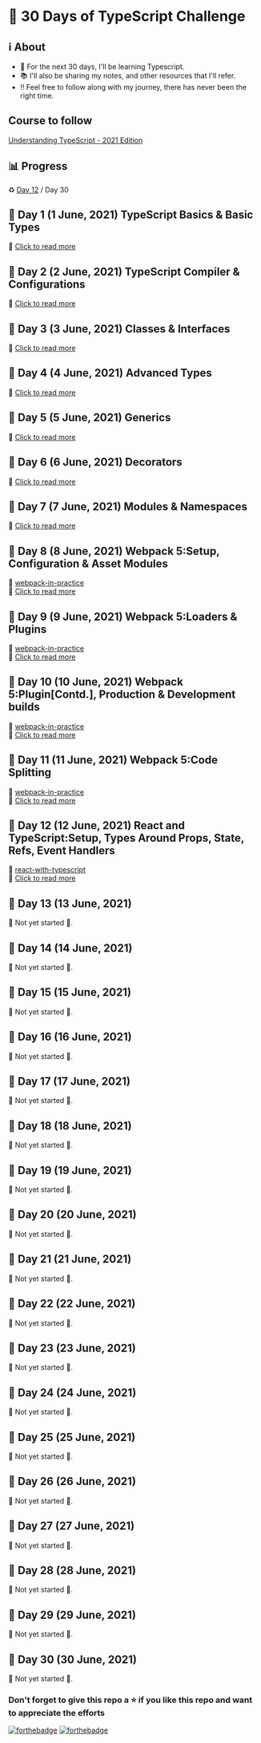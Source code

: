 # :pushpin: 30 Days of TypeScript Challenge

## :information_source: About

- :crystal_ball: For the next 30 days, I'll be learning Typescript.
- :books: I'll also be sharing my notes, and other resources that I'll refer.
- :bangbang: Feel free to follow along with my journey, there has never been the right time.

## Course to follow

[Understanding TypeScript - 2021 Edition](https://www.udemy.com/course/understanding-typescript/)

## :bar_chart: Progress

:recycle: [Day 12](https://github.com/tarunsinghdev/30DaysOfTypescript/blob/master/Day-12-30DaysOfTypeScript.md) / Day 30

## :large_orange_diamond: Day 1 (1 June, 2021) TypeScript Basics & Basic Types

:paperclip: [Click to read more](https://github.com/tarunsinghdev/30DaysOfTypeScript/blob/master/Day-1-30DaysOfTypeScript.md)

## :large_orange_diamond: Day 2 (2 June, 2021) TypeScript Compiler & Configurations

:paperclip: [Click to read more](https://github.com/tarunsinghdev/30DaysOfTypeScript/blob/master/Day-2-30DaysOfTypeScript.md)

## :large_orange_diamond: Day 3 (3 June, 2021) Classes & Interfaces

:paperclip: [Click to read more](https://github.com/tarunsinghdev/30DaysOfTypescript/blob/master/Day-3-30DaysOfTypeScript.md)

## :large_orange_diamond: Day 4 (4 June, 2021) Advanced Types

:paperclip: [Click to read more](https://github.com/tarunsinghdev/30DaysOfTypescript/blob/master/Day-4-30DaysOfTypeScript.md)

## :large_orange_diamond: Day 5 (5 June, 2021) Generics

:paperclip: [Click to read more](https://github.com/tarunsinghdev/30DaysOfTypescript/blob/master/Day-5-30DaysOfTypeScript.md)

## :large_orange_diamond: Day 6 (6 June, 2021) Decorators

:paperclip: [Click to read more](https://github.com/tarunsinghdev/30DaysOfTypescript/blob/master/Day-6-30DaysOfTypeScript.md)

## :large_orange_diamond: Day 7 (7 June, 2021) Modules & Namespaces

:paperclip: [Click to read more](https://github.com/tarunsinghdev/30DaysOfTypescript/blob/master/Day-7-30DaysOfTypeScript.md)

## :large_orange_diamond: Day 8 (8 June, 2021) Webpack 5:Setup, Configuration & Asset Modules

:paperclip: [webpack-in-practice](https://github.com/tarunsinghdev/30DaysOfTypescript/tree/master/webpack-in-practice)<br/>
:paperclip: [Click to read more](https://github.com/tarunsinghdev/30DaysOfTypescript/blob/master/Day-8-30DaysOfTypeScript.md)

## :large_orange_diamond: Day 9 (9 June, 2021) Webpack 5:Loaders & Plugins

:paperclip: [webpack-in-practice](https://github.com/tarunsinghdev/30DaysOfTypescript/tree/master/webpack-in-practice)<br/>
:paperclip: [Click to read more](https://github.com/tarunsinghdev/30DaysOfTypescript/blob/master/Day-9-30DaysOfTypeScript.md)

## :large_orange_diamond: Day 10 (10 June, 2021) Webpack 5:Plugin[Contd.], Production & Development builds

:paperclip: [webpack-in-practice](https://github.com/tarunsinghdev/30DaysOfTypescript/tree/master/webpack-in-practice)<br/>
:paperclip: [Click to read more](https://github.com/tarunsinghdev/30DaysOfTypescript/blob/master/Day-10-30DaysOfTypeScript.md)

## :large_orange_diamond: Day 11 (11 June, 2021) Webpack 5:Code Splitting

:paperclip: [webpack-in-practice](https://github.com/tarunsinghdev/30DaysOfTypescript/tree/master/webpack-in-practice)<br/>
:paperclip: [Click to read more](https://github.com/tarunsinghdev/30DaysOfTypescript/blob/master/Day-11-30DaysOfTypeScript.md)

## :large_orange_diamond: Day 12 (12 June, 2021) React and TypeScript:Setup, Types Around Props, State, Refs, Event Handlers

:paperclip: [react-with-typescript](https://github.com/tarunsinghdev/30DaysOfTypescript/tree/master/react-with-typescript)<br/>
:paperclip: [Click to read more](https://github.com/tarunsinghdev/30DaysOfTypescript/blob/master/Day-12-30DaysOfTypeScript.md)

## :large_orange_diamond: Day 13 (13 June, 2021)

:construction: Not yet started :construction:.

## :large_orange_diamond: Day 14 (14 June, 2021)

:construction: Not yet started :construction:.

## :large_orange_diamond: Day 15 (15 June, 2021)

:construction: Not yet started :construction:.

## :large_orange_diamond: Day 16 (16 June, 2021)

:construction: Not yet started :construction:.

## :large_orange_diamond: Day 17 (17 June, 2021)

:construction: Not yet started :construction:.

## :large_orange_diamond: Day 18 (18 June, 2021)

:construction: Not yet started :construction:.

## :large_orange_diamond: Day 19 (19 June, 2021)

:construction: Not yet started :construction:.

## :large_orange_diamond: Day 20 (20 June, 2021)

:construction: Not yet started :construction:.

## :large_orange_diamond: Day 21 (21 June, 2021)

:construction: Not yet started :construction:.

## :large_orange_diamond: Day 22 (22 June, 2021)

:construction: Not yet started :construction:.

## :large_orange_diamond: Day 23 (23 June, 2021)

:construction: Not yet started :construction:.

## :large_orange_diamond: Day 24 (24 June, 2021)

:construction: Not yet started :construction:.

## :large_orange_diamond: Day 25 (25 June, 2021)

:construction: Not yet started :construction:.

## :large_orange_diamond: Day 26 (26 June, 2021)

:construction: Not yet started :construction:.

## :large_orange_diamond: Day 27 (27 June, 2021)

:construction: Not yet started :construction:.

## :large_orange_diamond: Day 28 (28 June, 2021)

:construction: Not yet started :construction:.

## :large_orange_diamond: Day 29 (29 June, 2021)

:construction: Not yet started :construction:.

## :large_orange_diamond: Day 30 (30 June, 2021)

:construction: Not yet started :construction:.

### Don't forget to give this repo a ⭐ if you like this repo and want to appreciate the efforts

[![forthebadge](https://forthebadge.com/images/badges/built-with-love.svg)](https://forthebadge.com)
[![forthebadge](https://forthebadge.com/images/badges/built-by-developers.svg)](https://forthebadge.com)
